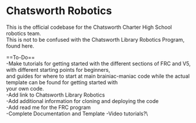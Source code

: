 # Chatsworth Robotics
This is the official codebase for the Chatsworth Charter High School robotics team.\
This is not to be confused with the Chatsworth Library Robotics Program, found here.

==To-Do==\
-Make tutorials for getting started with the different sections of FRC and V5, with different starting points for beginners,\
and guides for where to start at main brainiac-maniac code while the actual template can be found for getting started with\
your own code.\
-Add link to Chatsworth Library Robotics\
-Add additional information for cloning and deploying the code\
-Add read me for the FRC program\
-Complete Documentation and Template
-Video tutorials?\
